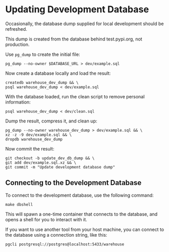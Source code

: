 # Updating Development Database

Occasionally, the database dump supplied for local development should be
refreshed.

This dump is created from the database behind test.pypi.org, not production.

Use `pg_dump` to create the initial file:

```shell
pg_dump --no-owner $DATABASE_URL > dev/example.sql
```

Now create a database locally and load the result:

```shell
createdb warehouse_dev_dump && \
psql warehouse_dev_dump < dev/example.sql
```

With the database loaded, run the clean script to remove personal information:

```shell
psql warehouse_dev_dump < dev/clean.sql
```

Dump the result, compress it, and clean up:

```shell
pg_dump --no-owner warehouse_dev_dump > dev/example.sql && \
xz -z -9 dev/example.sql && \
dropdb warehouse_dev_dump
```

Now commit the result:

```shell
git checkout -b update_dev_db_dump && \
git add dev/example.sql.xz && \
git commit -m "Update development database dump"
```

## Connecting to the Development Database

To connect to the development database, use the following command:

```shell
make dbshell
```

This will spawn a one-time container that connects to the database,
and opens a shell for you to interact with it.

If you want to use another tool from your host machine,
you can connect to the database using a connection string, like this:

```shell
pgcli postgresql://postgres@localhost:5433/warehouse
```
